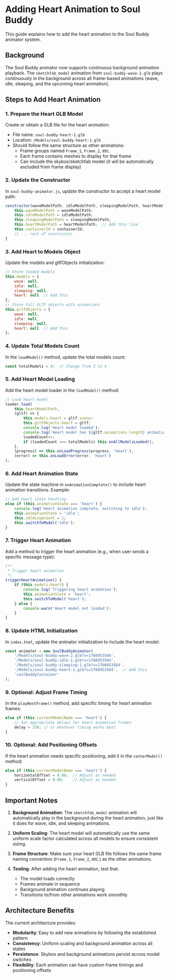 # Adding Heart Animation to Soul Buddy

This guide explains how to add the heart animation to the Soul Buddy animator system.

## Background

The Soul Buddy animator now supports continuous background animation playback. The `sketchfab_model` animation from `soul-buddy-wave-2.glb` plays continuously in the background across all frame-based animations (wave, idle, sleeping, and the upcoming heart animation).

## Steps to Add Heart Animation

### 1. Prepare the Heart GLB Model

Create or obtain a GLB file for the heart animation:
- File name: `soul-buddy-heart-1.glb`
- Location: `/Models/soul-buddy-heart-1.glb`
- Should follow the same structure as other animations:
  - Frame groups named `Frame_1`, `Frame_2`, etc.
  - Each frame contains meshes to display for that frame
  - Can include the skybox/sketchfab model (it will be automatically excluded from frame display)

### 2. Update the Constructor

In `soul-buddy-animator.js`, update the constructor to accept a heart model path:

```javascript
constructor(waveModelPath, idleModelPath, sleepingModelPath, heartModelPath, containerId) {
    this.waveModelPath = waveModelPath;
    this.idleModelPath = idleModelPath;
    this.sleepingModelPath = sleepingModelPath;
    this.heartModelPath = heartModelPath;  // Add this line
    this.containerId = containerId;
    // ... rest of constructor
}
```

### 3. Add Heart to Models Object

Update the models and gltfObjects initialization:

```javascript
// Store loaded models
this.models = {
    wave: null,
    idle: null,
    sleeping: null,
    heart: null  // Add this
};
// Store full GLTF objects with animations
this.gltfObjects = {
    wave: null,
    idle: null,
    sleeping: null,
    heart: null  // Add this
};
```

### 4. Update Total Models Count

In the `loadModel()` method, update the total models count:

```javascript
const totalModels = 4;  // Change from 3 to 4
```

### 5. Add Heart Model Loading

Add the heart model loader in the `loadModel()` method:

```javascript
// Load heart model
loader.load(
    this.heartModelPath,
    (gltf) => {
        this.models.heart = gltf.scene;
        this.gltfObjects.heart = gltf;
        console.log('Heart model loaded');
        console.log(`Heart model has ${gltf.animations.length} animation(s)`);
        loadedCount++;
        if (loadedCount === totalModels) this.onAllModelsLoaded();
    },
    (progress) => this.onLoadProgress(progress, 'heart'),
    (error) => this.onLoadError(error, 'heart')
);
```

### 6. Add Heart Animation State

Update the state machine in `onAnimationComplete()` to include heart animation transitions. Example:

```javascript
// Add heart state handling
else if (this.animationState === 'heart') {
    console.log('Heart animation complete, switching to idle');
    this.animationState = 'idle';
    this.idleLoopCount = 1;
    this.switchToModel('idle');
}
```

### 7. Trigger Heart Animation

Add a method to trigger the heart animation (e.g., when user sends a specific message type):

```javascript
/**
 * Trigger heart animation
 */
triggerHeartAnimation() {
    if (this.models.heart) {
        console.log('Triggering heart animation');
        this.animationState = 'heart';
        this.switchToModel('heart');
    } else {
        console.warn('Heart model not loaded');
    }
}
```

### 8. Update HTML Initialization

In `index.html`, update the animator initialization to include the heart model:

```javascript
const animator = new SoulBuddyAnimator(
    '/Models/soul-buddy-wave-2.glb?v=1760953584',
    '/Models/soul-buddy-idle-1.glb?v=1760953584',
    '/Models/soul-buddy-sleeping-1.glb?v=1760953584',
    '/Models/soul-buddy-heart-1.glb?v=1760953584',  // Add this
    'soulBuddyContainer'
);
```

### 9. Optional: Adjust Frame Timing

In the `playNextFrame()` method, add specific timing for heart animation frames:

```javascript
else if (this.currentModelName === 'heart') {
    // Set appropriate delays for heart animation frames
    delay = 150; // or whatever timing works best
}
```

### 10. Optional: Add Positioning Offsets

If the heart animation needs specific positioning, add it in the `centerModel()` method:

```javascript
else if (this.currentModelName === 'heart') {
    horizontalOffset = 0.00;  // Adjust as needed
    verticalOffset = 0.00;    // Adjust as needed
}
```

## Important Notes

1. **Background Animation**: The `sketchfab_model` animation will automatically play in the background during the heart animation, just like it does for wave, idle, and sleeping animations.

2. **Uniform Scaling**: The heart model will automatically use the same uniform scale factor calculated across all models to ensure consistent sizing.

3. **Frame Structure**: Make sure your heart GLB file follows the same frame naming convention (`Frame_1`, `Frame_2`, etc.) as the other animations.

4. **Testing**: After adding the heart animation, test that:
   - The model loads correctly
   - Frames animate in sequence
   - Background animation continues playing
   - Transitions to/from other animations work smoothly

## Architecture Benefits

The current architecture provides:
- **Modularity**: Easy to add new animations by following the established pattern
- **Consistency**: Uniform scaling and background animation across all states
- **Persistence**: Skybox and background animations persist across model switches
- **Flexibility**: Each animation can have custom frame timings and positioning offsets
